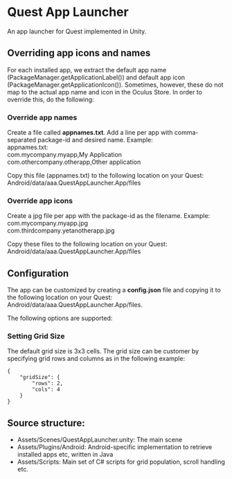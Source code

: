 # Quest App Launcher

An app launcher for Quest implemented in Unity.

## Overriding app icons and names
For each installed app, we extract the default app name (PackageManager.getApplicationLabel()) and default app icon (PackageManager.getApplicationIcon()). Sometimes, however, these do not map to the actual app name and icon in the Oculus Store. In order to override this, do the following:

### Override app names
Create a file called **appnames.txt**. Add a line per app with comma-separated package-id and desired name. Example:  
appnames.txt:  
com.mycompany.myapp,My Application  
com.othercompany.otherapp,Other application  

Copy this file (appnames.txt) to the following location on your Quest: Android/data/aaa.QuestAppLauncher.App/files

### Override app icons
Create a jpg file per app with the package-id as the filename. Example:  
com.mycompany.myapp.jpg  
com.thirdcompany.yetanotherapp.jpg  

Copy these files to the following location on your Quest: Android/data/aaa.QuestAppLauncher.App/files

## Configuration
The app can be customized by creating a **config.json** file and copying it to the following location on your Quest: Android/data/aaa.QuestAppLauncher.App/files.  

The following options are supported:  
### Setting Grid Size
The default grid size is 3x3 cells. The grid size can be customer by specifying grid rows and columns as in the following example:

```
{
	"gridSize": {
		"rows": 2,
		"cols": 4
	}
}
```

## Source structure:
- Assets/Scenes/QuestAppLauncher.unity: The main scene
- Assets/Plugins/Android: Android-specific implementation to retrieve installed apps etc, written in Java
- Assets/Scripts: Main set of C# scripts for grid population, scroll handling etc.
